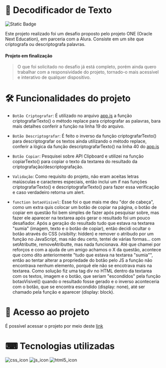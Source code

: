 # 📃 Decodificador de Texto

![Static Badge](https://img.shields.io/badge/Status-Em%20Desenvolvimento-green)

Este projeto realizado foi um desafio proposto pelo projeto ONE (Oracle Next Education), em parceria com a Alura. Consiste em um site que criptografa ou descriptografa palavras.

<h4>Projeto em finalização</h4>

>O que foi solicitado no desafio já está completo, porém ainda quero trabalhar com a responsividade do projeto, tornado-o mais acessível e interativo de qualquer dispositivo.

# 🛠️ Funcionalidades do projeto
- `Botão Criptografar`: É utilizado no arquivo <a href="app.js">app.js</a> a função criptografarTexto() o método replace para criptografar as palavras, bara mais detalhes conferir a função na linha 19 do arquivo.

- `Botão Descriptografar`: É feito o inverso da função criptografarTexto() para descriptografar os textos ainda utilizando o método replace, conferir a lógica da função descriptografarTexto() na linha 40 do <a href="app.js">app.js</a>

- `Botão Copiar`: Pesquisei sobre API Clipboard e utilizei na função copiarTexto() para copiar o texto da textarea do resultado da criptografação/descriptografação.

- `Validação`: Como requisito do projeto, não eram aceitas letras maiúsculas e caracteres especiais, então inclui um if nas funções criptografarTexto() e descriptografarTexto() para fazer essa verificação e caso verdadeiro retorna um alert.

- `function botaoVisivel`: Esse foi o que mais me deu "dor de cabeça", como um extra quis colocar um botão de copiar na página, o botão de copiar em questão foi bem simples de fazer após pesquisar sobre, mas fazer ele aparecer na textarea após gerar o resultado foi um pouco desafiador. Após a geração do resultado tudo que estava na textarea "sumia" (imagem, texto e o botão de copiar), então decidi ocultar o botão através do CSS (visibilty: hidden) e remover o atribudo por um função no JavaScript, mas não deu certo, tentei de várias formas... com setAtributte, removeAtributte, mas nada funcionava. Até que chamei por reforços e com a ajuda de um amigo achamos o X da questão, acontece que como dito anteriormente "tudo que estava na textarea "sumia"", então ao tentar alterar a propriedade do botão pelo JS a função não encontrava nenhum elemento, porquê ele não se encotrava mais na textarea. Como solução fiz uma tag div no HTML dentro da textarea com os textos, imagem e o botão, que seriam "escondidos" pela função ‎botaoVisivel() quando o resultado fosse gerado e o inverso aconteceria com o botão, que se encontra escondido (display: none), até ser chamado pela função e aparecer (display: block).

# 🔗 Acesso ao projeto
É possível acessar o projeto por meio deste <a href="https://decodificador-de-texto-one-iota.vercel.app">link</a>

# ⌨ Tecnologias utilizadas
![css_icon](https://github.com/user-attachments/assets/3a588f78-603c-4f80-a1c7-1582fb944da0)
![js_icon](https://github.com/user-attachments/assets/64fd497a-37fc-4509-8a90-15dcaa4a104a) 
![html5_icon](https://github.com/user-attachments/assets/25fb262c-4dbd-451c-9dd5-193e601e3b8a) 
